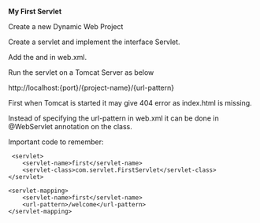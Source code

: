 **My First Servlet**

Create a new Dynamic Web Project

Create a servlet and implement the interface Servlet.

Add the <servlet> and <servlet-mapping> in web.xml.

Run the servlet on a Tomcat Server as below

http://localhost:{port}/{project-name}/{url-pattern}

First when Tomcat is started it may give 404 error as index.html is missing.

Instead of specifying the url-pattern in web.xml it can be done in @WebServlet annotation on the class.

Important code to remember:

	 <servlet>
		<servlet-name>first</servlet-name>
		<servlet-class>com.servlet.FirstServlet</servlet-class>
	</servlet>

	<servlet-mapping>
		<servlet-name>first</servlet-name>
		<url-pattern>/welcome</url-pattern>
	</servlet-mapping>